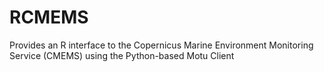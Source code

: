 # RCMEMS
Provides an R interface to the Copernicus Marine Environment Monitoring Service (CMEMS) using the Python-based Motu Client
